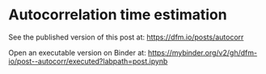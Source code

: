 # Autocorrelation time estimation

See the published version of this post at: https://dfm.io/posts/autocorr

Open an executable version on Binder at: https://mybinder.org/v2/gh/dfm-io/post--autocorr/executed?labpath=post.ipynb
